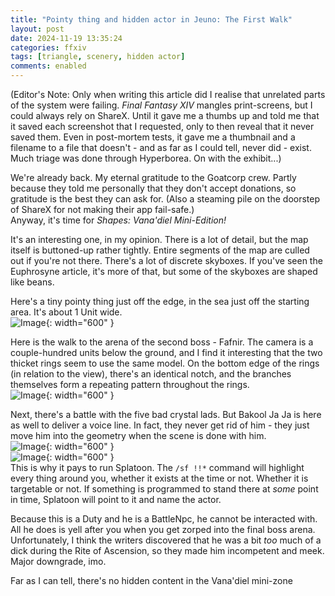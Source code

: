 ```yaml
---
title: "Pointy thing and hidden actor in Jeuno: The First Walk"
layout: post
date: 2024-11-19 13:35:24
categories: ffxiv
tags: [triangle, scenery, hidden actor]
comments: enabled
---
```

(Editor's Note: Only when writing this article did I realise that unrelated parts of the system were failing. *Final Fantasy XIV* mangles print-screens, but I could always rely on ShareX. Until it gave me a thumbs up and told me that it saved each screenshot that I requested, only to then reveal that it never saved them. Even in post-mortem tests, it gave me a thumbnail and a filename to a file that doesn't - and as far as I could tell, never did - exist. Much triage was done through Hyperborea. On with the exhibit...)  

We're already back. My eternal gratitude to the Goatcorp crew. Partly because they told me personally that they don't accept donations, so gratitude is the best they can ask for. (Also a steaming pile on the doorstep of ShareX for not making their app fail-safe.)  
Anyway, it's time for *Shapes: Vana'diel Mini-Edition!*  

It's an interesting one, in my opinion. There is a lot of detail, but the map itself is buttoned-up rather tightly. Entire segments of the map are culled out if you're not there. There's a lot of discrete skyboxes. If you've seen the Euphrosyne article, it's more of that, but some of the skyboxes are shaped like beans.  

Here's a tiny pointy thing just off the edge, in the sea just off the starting area. It's about 1 Unit wide.  
![Image](/Jeuno_1.png){: width="600" }  

Here is the walk to the arena of the second boss - Fafnir. The camera is a couple-hundred units below the ground, and I find it interesting that the two thicket rings seem to use the same model. On the bottom edge of the rings (in relation to the view), there's an identical notch, and the branches themselves form a repeating pattern throughout the rings.  
![Image](/Jeuno_2.png){: width="600" }  

Next, there's a battle with the five bad crystal lads. But Bakool Ja Ja is here as well to deliver a voice line. In fact, they never get rid of him - they just move him into the geometry when the scene is done with him.  
![Image](/Jeuno_3.png){: width="600" }  
![Image](/Jeuno_4.png){: width="600" }  
This is why it pays to run Splatoon. The `/sf !!*` command will highlight every thing around you, whether it exists at the time or not. Whether it is targetable or not.  If something is programmed to stand there at *some* point in time, Splatoon will point to it and name the actor.  

Because this is a Duty and he is a BattleNpc, he cannot be interacted with. All he does is yell after you when you get zorped into the final boss arena. Unfortunately, I think the writers discovered that he was a bit *too* much of a dick during the Rite of Ascension, so they made him incompetent and meek. Major downgrade, imo.  

Far as I can tell, there's no hidden content in the Vana'diel mini-zone
